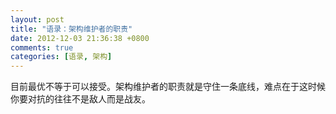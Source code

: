 ```yaml
---
layout: post
title: "语录：架构维护者的职责"
date: 2012-12-03 21:36:38 +0800
comments: true
categories: [语录, 架构]
---
```


目前最优不等于可以接受。架构维护者的职责就是守住一条底线，难点在于这时候你要对抗的往往不是敌人而是战友。
